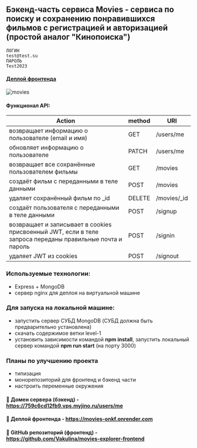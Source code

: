 ## Бэкенд-часть сервиса Movies - сервиса по поиску и сохранению понравившихся фильмов с регистрацией и авторизацией (простой аналог "Кинопоиска")

```
ЛОГИН
test@test.su
ПАРОЛЬ
Test2023
```

#### [Деплой фронтенда](https://movies-onkf.onrender.com/)

![movies](https://github.com/Vakulina/movies-explorer-api/assets/80524794/da273458-e7ef-40c2-8514-37a8f4f6ad2b)

#### Функционал API:
| **Action**            | **method** | **URI** |
| --- | --- | --- |
| возвращает информацию о пользователе (email и имя) | GET | /users/me |
| обновляет информацию о пользователе | PATCH   | /users/me |
| возвращает  все сохранённые пользователем фильмы | GET  | /movies |
| создаёт фильм с переданными в теле данными | POST        | /movies |
| удаляет сохранённый фильм по _id | DELETE       | /movies/_id |
| создаёт пользователя с переданными в теле данными | POST        | /signup |
| возвращает и записывает в cookies присвоенный JWT, если в теле запроса переданы правильные почта и пароль | POST        | /signin |
| удаляет JWT из cookies | POST        | /signout |

### Используемые технологии:
- Express + MongoDB
- сервер nginx для деплоя на виртуальной машине

###  Для запуска на локальной машине:
- запустить сервер СУБД MongoDB (СУБД должна быть предварительно установлена)
- скачать содержимое ветки level-1
- установить зависимости командой **npm install**, запустить локальный сервер командой **npm run start** (на порту 3000)

### Планы по улучшению проекта
- типизация
- монорепозиторий для фронтенд и бэкенд части
- настроить переменные окружения

#### :link: Домен сервера (бэкенд) - https://759c6cd12fb9.vps.myjino.ru/users/me
#### :link: Деплой фронтенда - https://movies-onkf.onrender.com
#### :link: GitHub репозиторий (фронтенд) - https://github.com/Vakulina/movies-explorer-frontend


